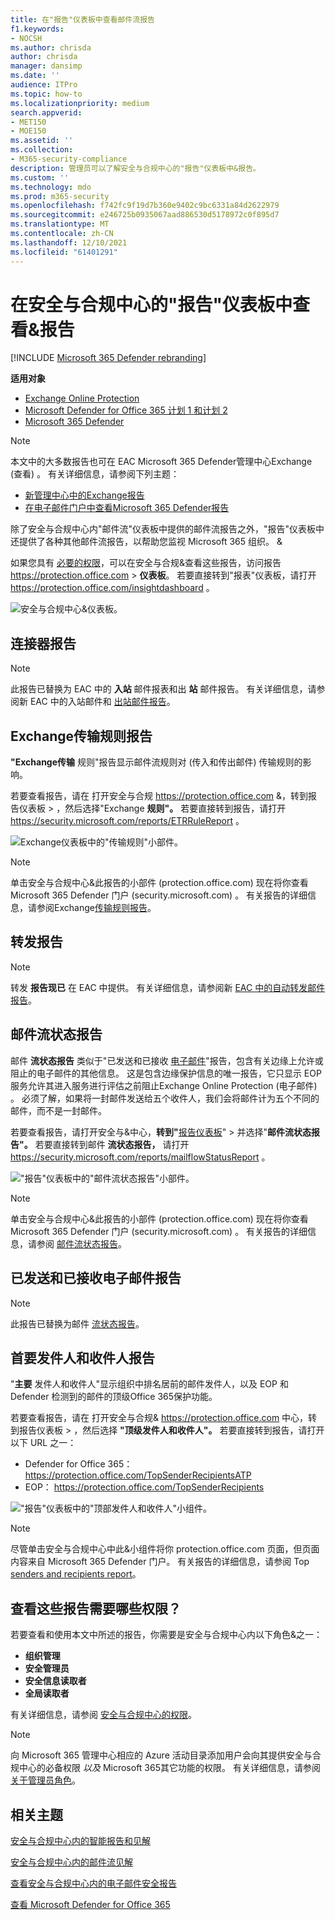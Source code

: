 ```yaml
---
title: 在"报告"仪表板中查看邮件流报告
f1.keywords:
- NOCSH
ms.author: chrisda
author: chrisda
manager: dansimp
ms.date: ''
audience: ITPro
ms.topic: how-to
ms.localizationpriority: medium
search.appverid:
- MET150
- MOE150
ms.assetid: ''
ms.collection:
- M365-security-compliance
description: 管理员可以了解安全与合规中心的"报告"仪表板中&报告。
ms.custom: ''
ms.technology: mdo
ms.prod: m365-security
ms.openlocfilehash: f742fc9f19d7b360e9402c9bc6331a84d2622979
ms.sourcegitcommit: e246725b0935067aad886530d5178972c0f895d7
ms.translationtype: MT
ms.contentlocale: zh-CN
ms.lasthandoff: 12/10/2021
ms.locfileid: "61401291"
---
```

# <a name="view-mail-flow-reports-in-the-reports-dashboard-in-security--compliance-center"></a>在安全与合规中心的"报告"仪表板中查看&报告

[!INCLUDE [Microsoft 365 Defender rebranding](../includes/microsoft-defender-for-office.md)]

**适用对象**
- [Exchange Online Protection](exchange-online-protection-overview.md)
- [Microsoft Defender for Office 365 计划 1 和计划 2](defender-for-office-365.md)
- [Microsoft 365 Defender](../defender/microsoft-365-defender.md)

> [!NOTE]
>
> 本文中的大多数报告也可在 EAC Microsoft 365 Defender管理中心Exchange (查看) 。 有关详细信息，请参阅下列主题：
>
> - [新管理中心中的Exchange报告](/exchange/monitoring/mail-flow-reports/mail-flow-reports)
> - [在电子邮件门户中查看Microsoft 365 Defender报告](view-email-security-reports.md)

除了安全与合规中心内"邮件流"仪表板中[](mail-flow-insights-v2.md)提供的邮件流报告之外，"报告"仪表板中还提供了各种其他邮件流报告，以帮助您监视 Microsoft 365 组织。 &

如果您具有 [必要的权限](#what-permissions-are-needed-to-view-these-reports)，可以在安全与合规&查看这些报告，访问报告 <https://protection.office.com>  \> **仪表板**。 若要直接转到"报表"仪表板，请打开 <https://protection.office.com/insightdashboard> 。

![安全与合规中心&仪表板。](../../media/6b213d34-adbb-44af-8549-be9a7e2db087.png)

## <a name="connector-report"></a>连接器报告

> [!NOTE]
> 此报告已替换为 EAC 中的 **入站** 邮件报表和出 **站** 邮件报告。 有关详细信息，请参阅新 EAC 中的入站邮件和 [出站邮件报告](/exchange/monitoring/mail-flow-reports/mfr-inbound-messages-and-outbound-messages-reports)。

## <a name="exchange-transport-rule-report"></a>Exchange传输规则报告

**"Exchange传输** 规则"报告显示邮件流规则对 (传入和传出邮件) 传输规则的影响。

若要查看报告，请在 打开安全与合规 <https://protection.office.com> &，转到报告仪表板 \> ，然后选择"Exchange **规则"。** 若要直接转到报告，请打开 <https://security.microsoft.com/reports/ETRRuleReport> 。

![Exchange仪表板中的"传输规则"小部件。](../../media/scc-transport-rule-report-widget.png)

> [!NOTE]
> 单击安全与合规中心&此报告的小部件 (protection.office.com) 现在将你查看 Microsoft 365 Defender 门户 (security.microsoft.com) 。 有关报告的详细信息，请参阅Exchange[传输规则报告](view-email-security-reports.md#exchange-transport-rule-report)。

## <a name="forwarding-report"></a>转发报告

> [!NOTE]
> 转发 **报告现已** 在 EAC 中提供。 有关详细信息，请参阅新 [EAC 中的自动转发邮件报告](/exchange/monitoring/mail-flow-reports/mfr-auto-forwarded-messages-report)。

## <a name="mailflow-status-report"></a>邮件流状态报告

邮件 **流状态报告** 类似于"已发送和已接收 [电子邮件](#sent-and-received-email-report)"报告，包含有关边缘上允许或阻止的电子邮件的其他信息。 这是包含边缘保护信息的唯一报告，它只显示 EOP 服务允许其进入服务进行评估之前阻止Exchange Online Protection (电子邮件) 。 必须了解，如果将一封邮件发送给五个收件人，我们会将邮件计为五个不同的邮件，而不是一封邮件。

若要查看报告，请打开安全与&中心，**转到"**[报告仪表板](https://protection.office.com)" \> 并选择"**邮件流状态报告"。** 若要直接转到邮件 **流状态报告，** 请打开 <https://security.microsoft.com/reports/mailflowStatusReport> 。

!["报告"仪表板中的"邮件流状态报告"小部件。](../../media/scc-mail-flow-status-report-widget.png)

> [!NOTE]
> 单击安全与合规中心&此报告的小部件 (protection.office.com) 现在将你查看 Microsoft 365 Defender 门户 (security.microsoft.com) 。 有关报告的详细信息，请参阅 [邮件流状态报告](view-email-security-reports.md#mailflow-status-report)。

## <a name="sent-and-received-email-report"></a>已发送和已接收电子邮件报告

> [!NOTE]
> 此报告已替换为邮件 [流状态报告](#mailflow-status-report)。

## <a name="top-senders-and-recipients-report"></a>首要发件人和收件人报告

"**主要** 发件人和收件人"显示组织中排名居前的邮件发件人，以及 EOP 和 Defender 检测到的邮件的顶级Office 365保护功能。

若要查看报告，请在 打开安全与合规& <https://protection.office.com> 中心，转到报告仪表板 \> ，然后选择 **"顶级发件人和收件人"。** 若要直接转到报告，请打开以下 URL 之一：

- Defender for Office 365：<https://protection.office.com/TopSenderRecipientsATP>
- EOP： <https://protection.office.com/TopSenderRecipients>

!["报告"仪表板中的"顶部发件人和收件人"小组件。](../../media/scc-top-senders-and-recipients-widget.png)

> [!NOTE]
> 尽管单击安全与合规中心中此&小组件将你 protection.office.com 页面，但页面内容来自 Microsoft 365 Defender 门户。 有关报告的详细信息，请参阅 Top [senders and recipients report](view-email-security-reports.md#top-senders-and-recipients-report)。

## <a name="what-permissions-are-needed-to-view-these-reports"></a>查看这些报告需要哪些权限？

若要查看和使用本文中所述的报告，你需要是安全与合规中心内以下角色&之一：

- **组织管理**
- **安全管理员**
- **安全信息读取者**
- **全局读取者**

有关详细信息，请参阅 [安全与合规中心的权限](permissions-in-the-security-and-compliance-center.md)。

> [!NOTE]
> 向 Microsoft 365 管理中心相应的 Azure 活动目录添加用户会向其提供安全与合规中心的必备权限 _以及_ Microsoft 365其它功能的权限。 有关详细信息，请参阅 [关于管理员角色](../../admin/add-users/about-admin-roles.md)。

## <a name="related-topics"></a>相关主题

[安全与合规中心内的智能报告和见解](reports-and-insights-in-security-and-compliance.md)

[安全与合规中心内的邮件流见解](mail-flow-insights-v2.md)

[查看安全与合规中心内的电子邮件安全报告](view-email-security-reports.md)

[查看 Microsoft Defender for Office 365](view-reports-for-mdo.md)

